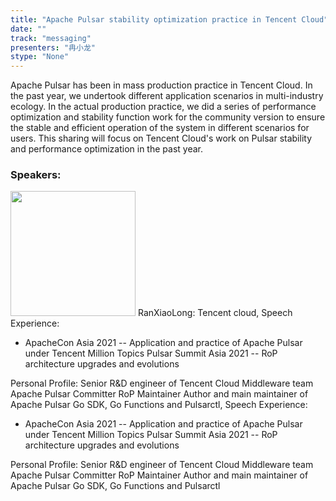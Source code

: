 ```yaml
---
title: "Apache Pulsar stability optimization practice in Tencent Cloud"
date: "" 
track: "messaging"
presenters: "冉小龙"
stype: "None"
---
```

Apache Pulsar has been in mass production practice in Tencent Cloud. In the past year, we undertook different application scenarios in multi-industry ecology. In the actual production practice, we did a series of performance optimization and stability function work for the community version to ensure the stable and efficient operation of the system in different scenarios for users. This sharing will focus on Tencent Cloud's work on Pulsar stability and performance optimization in the past year.
 ### Speakers: 
 <img src="images/speaker/1158.png" width="200" />
 RanXiaoLong: Tencent cloud, Speech Experience:

- ApacheCon Asia 2021 -- Application and practice of Apache Pulsar under Tencent Million Topics
Pulsar Summit Asia 2021 -- RoP architecture upgrades and evolutions

Personal Profile:
Senior R&D engineer of Tencent Cloud Middleware team
Apache Pulsar Committer
RoP Maintainer
Author and main maintainer of Apache Pulsar Go SDK, Go Functions and Pulsarctl, Speech Experience:

- ApacheCon Asia 2021 -- Application and practice of Apache Pulsar under Tencent Million Topics
Pulsar Summit Asia 2021 -- RoP architecture upgrades and evolutions

Personal Profile:
Senior R&D engineer of Tencent Cloud Middleware team
Apache Pulsar Committer
RoP Maintainer
Author and main maintainer of Apache Pulsar Go SDK, Go Functions and Pulsarctl
 